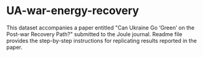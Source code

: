 # UA-war-energy-recovery
This dataset accompanies a paper entitled "Can Ukraine Go ‘Green’ on the Post-war Recovery Path?" submitted to the Joule journal. Readme file provides the step-by-step instructions for replicating results reported in the paper.
